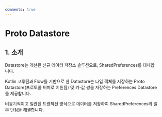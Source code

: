 ```yaml
---
comments: true
---
```


# Proto Datastore

## 1. 소개

Datastore는 개선된 신규 데이터 저장소 솔루션으로, SharedPreferences를 대체합니다.

Kotlin 코루틴과 Flow를 기반으로 한 Datastore는 타입 객체를 저장하는 Proto Datastore(프로토콜 버퍼로 지원됨) 및 키-값 쌍을 저장하는 Preferences Datastore를 제공합니다.

비동기적이고 일관된 트랜잭션 방식으로 데이터를 저장하여 SharedPreferences의 일부 단점을 해결합니다.

